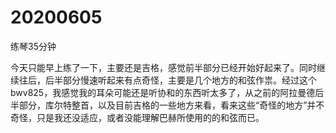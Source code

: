 # 20200605

练琴35分钟

今天只能早上练了一下，主要还是吉格，感觉前半部分已经开始好起来了。同时继续往后，后半部分慢速听起来有点奇怪，主要是几个地方的和弦作祟。经过这个bwv825，我感觉我的耳朵可能还是听协和的东西听太多了，从之前的阿拉曼德后半部分，库尔特整首，以及目前吉格的一些地方来看，看来这些“奇怪的地方”并不奇怪，只是我还没适应，或者没能理解巴赫所使用的的和弦而已。
